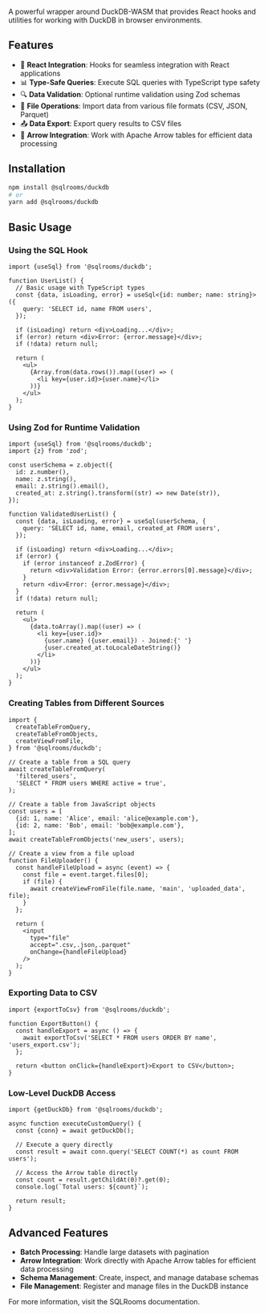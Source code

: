 A powerful wrapper around DuckDB-WASM that provides React hooks and utilities for working with DuckDB in browser environments.

## Features

- 🔄 **React Integration**: Hooks for seamless integration with React applications
- 📊 **Type-Safe Queries**: Execute SQL queries with TypeScript type safety
- 🔍 **Data Validation**: Optional runtime validation using Zod schemas
- 📁 **File Operations**: Import data from various file formats (CSV, JSON, Parquet)
- 📤 **Data Export**: Export query results to CSV files
- 🏹 **Arrow Integration**: Work with Apache Arrow tables for efficient data processing

## Installation

```bash
npm install @sqlrooms/duckdb
# or
yarn add @sqlrooms/duckdb
```

## Basic Usage

### Using the SQL Hook

```tsx
import {useSql} from '@sqlrooms/duckdb';

function UserList() {
  // Basic usage with TypeScript types
  const {data, isLoading, error} = useSql<{id: number; name: string}>({
    query: 'SELECT id, name FROM users',
  });

  if (isLoading) return <div>Loading...</div>;
  if (error) return <div>Error: {error.message}</div>;
  if (!data) return null;

  return (
    <ul>
      {Array.from(data.rows()).map((user) => (
        <li key={user.id}>{user.name}</li>
      ))}
    </ul>
  );
}
```

### Using Zod for Runtime Validation

```tsx
import {useSql} from '@sqlrooms/duckdb';
import {z} from 'zod';

const userSchema = z.object({
  id: z.number(),
  name: z.string(),
  email: z.string().email(),
  created_at: z.string().transform((str) => new Date(str)),
});

function ValidatedUserList() {
  const {data, isLoading, error} = useSql(userSchema, {
    query: 'SELECT id, name, email, created_at FROM users',
  });

  if (isLoading) return <div>Loading...</div>;
  if (error) {
    if (error instanceof z.ZodError) {
      return <div>Validation Error: {error.errors[0].message}</div>;
    }
    return <div>Error: {error.message}</div>;
  }
  if (!data) return null;

  return (
    <ul>
      {data.toArray().map((user) => (
        <li key={user.id}>
          {user.name} ({user.email}) - Joined:{' '}
          {user.created_at.toLocaleDateString()}
        </li>
      ))}
    </ul>
  );
}
```

### Creating Tables from Different Sources

```tsx
import {
  createTableFromQuery,
  createTableFromObjects,
  createViewFromFile,
} from '@sqlrooms/duckdb';

// Create a table from a SQL query
await createTableFromQuery(
  'filtered_users',
  'SELECT * FROM users WHERE active = true',
);

// Create a table from JavaScript objects
const users = [
  {id: 1, name: 'Alice', email: 'alice@example.com'},
  {id: 2, name: 'Bob', email: 'bob@example.com'},
];
await createTableFromObjects('new_users', users);

// Create a view from a file upload
function FileUploader() {
  const handleFileUpload = async (event) => {
    const file = event.target.files[0];
    if (file) {
      await createViewFromFile(file.name, 'main', 'uploaded_data', file);
    }
  };

  return (
    <input
      type="file"
      accept=".csv,.json,.parquet"
      onChange={handleFileUpload}
    />
  );
}
```

### Exporting Data to CSV

```tsx
import {exportToCsv} from '@sqlrooms/duckdb';

function ExportButton() {
  const handleExport = async () => {
    await exportToCsv('SELECT * FROM users ORDER BY name', 'users_export.csv');
  };

  return <button onClick={handleExport}>Export to CSV</button>;
}
```

### Low-Level DuckDB Access

```tsx
import {getDuckDb} from '@sqlrooms/duckdb';

async function executeCustomQuery() {
  const {conn} = await getDuckDb();

  // Execute a query directly
  const result = await conn.query('SELECT COUNT(*) as count FROM users');

  // Access the Arrow table directly
  const count = result.getChildAt(0)?.get(0);
  console.log(`Total users: ${count}`);

  return result;
}
```

## Advanced Features

- **Batch Processing**: Handle large datasets with pagination
- **Arrow Integration**: Work directly with Apache Arrow tables for efficient data processing
- **Schema Management**: Create, inspect, and manage database schemas
- **File Management**: Register and manage files in the DuckDB instance

For more information, visit the SQLRooms documentation.
